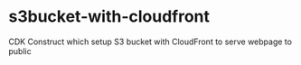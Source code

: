# s3bucket-with-cloudfront
CDK Construct which setup S3 bucket with CloudFront to serve webpage to public
